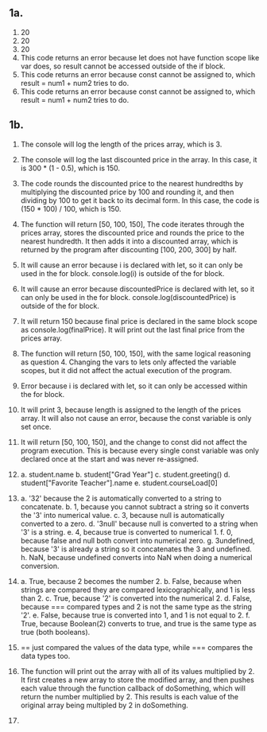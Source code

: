 ## 1a. 
1. 20
2. 20
3. 20
4. This code returns an error because let does not have function scope like var does, so result cannot be accessed outside of the if block.
5. This code returns an error because const cannot be assigned to, which result = num1 + num2 tries to do. 
6. This code returns an error because const cannot be assigned to, which result = num1 + num2 tries to do. 

## 1b. 
1. The console will log the length of the prices array, which is 3. 
2. The console will log the last discounted price in the array. In this case, it is 300 * (1 - 0.5), which is 150. 
3. The code rounds the discounted price to the nearest hundredths by multiplying the discounted price by 100 and rounding it, and then dividing by 100 to get it back to its decimal form. In this case, the code is (150 * 100) / 100, which is 150. 
4. The function will return [50, 100, 150], The code iterates through the prices array, stores the discounted price and rounds the price to the nearest hundredth. It then adds it into a discounted array, which is returned by the program after discounting [100, 200, 300] by half. 
5. It will cause an error because i is declared with let, so it can only be used in the for block. console.log(i) is outside of the for block.
6. It will cause an error because discountedPrice is declared with let, so it can only be used in the for block. console.log(discountedPrice) is outside of the for block.
7. It will return 150 because final price is declared in the same block scope as console.log(finalPrice). It will print out the last final price from the prices array. 
8. The function will return [50, 100, 150], with the same logical reasoning as question 4. Changing the vars to lets only affected the variable scopes, but it did not affect the actual execution of the program.
9. Error because i is declared with let, so it can only be accessed within the for block. 
10. It will print 3, because length is assigned to the length of the prices array. It will also not cause an error, because the const variable is only set once. 
11. It will return [50, 100, 150], and the change to const did not affect the program execution. This is because every single const variable was only declared once at the start and was never re-assigned. 

12.
    a. student.name
    b. student["Grad Year"]
    c. student.greeting()
    d. student["Favorite Teacher"].name
    e. student.courseLoad[0]
    
13.
    a. '32' because the 2 is automatically converted to a string to concatenate. 
    b. 1, because you cannot subtract a string so it converts the '3' into numerical value.
    c. 3, because null is automatically converted to a zero. 
    d. '3null' because null is converted to a string when '3' is a string. 
    e. 4, because true is converted to numerical 1. 
    f. 0, because false and null both convert into numerical zero. 
    g. 3undefined, because '3' is already a string so it concatenates the 3 and undefined.
    h. NaN, because undefined converts into NaN when doing a numerical conversion. 

14.
    a. True, because 2 becomes the number 2.
    b. False, because when strings are compared they are compared lexicographically, and 1 is less than 2.
    c. True, because '2' is converted into the numerical 2.
    d. False, because === compared types and 2 is not the same type as the string '2'. 
    e. False, because true is converted into 1, and 1 is not equal to 2. 
    f. True, because Boolean(2) converts to true, and true is the same type as true (both booleans). 
    
15. == just compared the values of the data type, while === compares the data types too. 

17. The function will print out the array with all of its values multiplied by 2. It first creates a new array to store the modified array, and then pushes each value through the function callback of doSomething, which will return the number multiplied by 2. This results is each value of the original array being multipled by 2 in doSomething. 

19.


